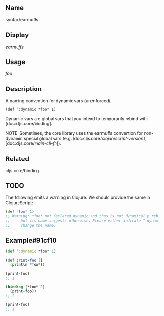 ## Name
syntax/earmuffs

## Display
*earmuffs*

## Usage
*foo*

## Description

A naming convention for dynamic vars (unenforced).

`(def ^:dynamic *foo* 1)`

Dynamic vars are global vars that you intend to temporarily rebind with
[doc:cljs.core/binding].

NOTE: Sometimes, the core library uses the earmuffs convention for non-dynamic
special global vars (e.g. [doc:cljs.core/*clojurescript-version*],
[doc:cljs.core/*main-cli-fn*]).

## Related
cljs.core/binding

## TODO
The following emits a warning in Clojure.  We should provide the same in ClojureScript:

```clj
(def *foo* 1)
;; Warning: *foo* not declared dynamic and thus is not dynamically rebindable,
;;     but its name suggests otherwise. Please either indicate ^:dynamic *foo* or
;;     change the name.
```

## Example#91cf10

```clj
(def ^:dynamic *foo* 1)

(def print-foo []
  (println *foo*))

(print-foo)
;; 1

(binding [*foo* 2]
  (print-foo))
;; 2

(print-foo)
;; 1
```

